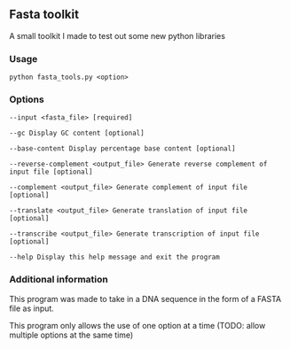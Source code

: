 ## Fasta toolkit

A small toolkit I made to test out some new python libraries

### Usage
`python fasta_tools.py <option>`

### Options
```--input <fasta_file> [required]```

```--gc Display GC content [optional]```

```--base-content Display percentage base content [optional]```

```--reverse-complement <output_file> Generate reverse complement of input file [optional]```

```--complement <output_file> Generate complement of input file [optional]```

```--translate <output_file> Generate translation of input file [optional]```

```--transcribe <output_file> Generate transcription of input file [optional]```

```--help Display this help message and exit the program```

### Additional information
This program was made to take in a DNA sequence in the form of a FASTA file as input.

This program only allows the use of one option at a time (TODO: allow multiple options at the same time)
